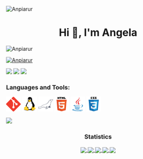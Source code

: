 ![Anpiarur](https://socialify.git.ci/Anpiarur/Anpiarur/image?font=Source%20Code%20Pro&name=1&pattern=Signal&theme=Dark)
<h1 align="center">Hi 👋, I'm Angela </h1>
<p align="left"> <img src="https://komarev.com/ghpvc/?username=Anpiarur&label=Profile%20views&color=0e75b6&style=flat" alt="Anpiarur" /> </p>

<p align="left"> <a href="https://github.com/ryo-ma/github-profile-trophy"><img src="https://github-profile-trophy.vercel.app/?username=Anpiarur&theme=monokai" alt="Anpiarur" /></a> </p>




<div> <a href="https://www.linkedin.com/in/angela2r" target="_blank"><img src="https://img.shields.io/badge/LinkedIn-0077B5?style=for-the-badge&logo=linkedin&logoColor=white" target="_blank"></a>
<a href="https://github.com/Anpiarur" target="_blank"><img src="https://img.shields.io/badge/GitHub-100000?style=for-the-badge&logo=github&logoColor=white" target="_blank"></a>
<a href = "mailto:angelaruizdev@gmail.com"><img src="https://img.shields.io/badge/-Gmail-%23333?style=for-the-badge&logo=gmail&logoColor=white" target="_blank"></a>
</div>
<h3 align="left">Languages and Tools:</h3>
<p align="left">
<img src="https://raw.githubusercontent.com/teamedwardforever/Readme-Generator/71f25dd8b98329b168142a6b782a107b75eab178/svg/Skills/Other/git-scm-icon.svg" alt="Git" width="40" height="40"/>
<img src="https://raw.githubusercontent.com/teamedwardforever/Readme-Generator/71f25dd8b98329b168142a6b782a107b75eab178/svg/Skills/Other/linux-original.svg" alt="Linux" width="40" height="40"/>
<img src="https://raw.githubusercontent.com/teamedwardforever/Readme-Generator/71f25dd8b98329b168142a6b782a107b75eab178/svg/Skills/Database/mariadb-icon.svg" alt="Mariadb" width="40" height="40"/>
<img src="https://raw.githubusercontent.com/teamedwardforever/Readme-Generator/71f25dd8b98329b168142a6b782a107b75eab178/svg/Skills/Frontend/html5-original-wordmark.svg" alt="HTML" width="40" height="40"/>
<img src="https://raw.githubusercontent.com/teamedwardforever/Readme-Generator/71f25dd8b98329b168142a6b782a107b75eab178/svg/Skills/Languages/java-original.svg" alt="Java" width="40" height="40"/>
<img src="https://raw.githubusercontent.com/teamedwardforever/Readme-Generator/71f25dd8b98329b168142a6b782a107b75eab178/svg/Skills/Frontend/css3-original-wordmark.svg" alt="Css" width="40" height="40"/>
</p>

<img src="https://user-images.githubusercontent.com/73097560/115834477-dbab4500-a447-11eb-908a-139a6edaec5c.gif"><h3 align="center">Statistics</h3>
<div align="center">
<a href="https://github.com/Anpiarur">
  <img align="center" src="http://github-profile-summary-cards.vercel.app/api/cards/stats?username=Anpiarur&theme=2077" height="180em" />
<img align="center" src="http://github-profile-summary-cards.vercel.app/api/cards/most-commit-language?username=Anpiarur&theme=2077" height="180em" />
<img align="center" src="http://github-profile-summary-cards.vercel.app/api/cards/repos-per-language?username=Anpiarur&theme=2077" height="180em" />
<img align="center" src="http://github-profile-summary-cards.vercel.app/api/cards/productive-time?username=Anpiarur&theme=2077" height="180em" />
<img align="center" src="http://github-profile-summary-cards.vercel.app/api/cards/profile-details?username=Anpiarur&theme=2077" height="180em" />

